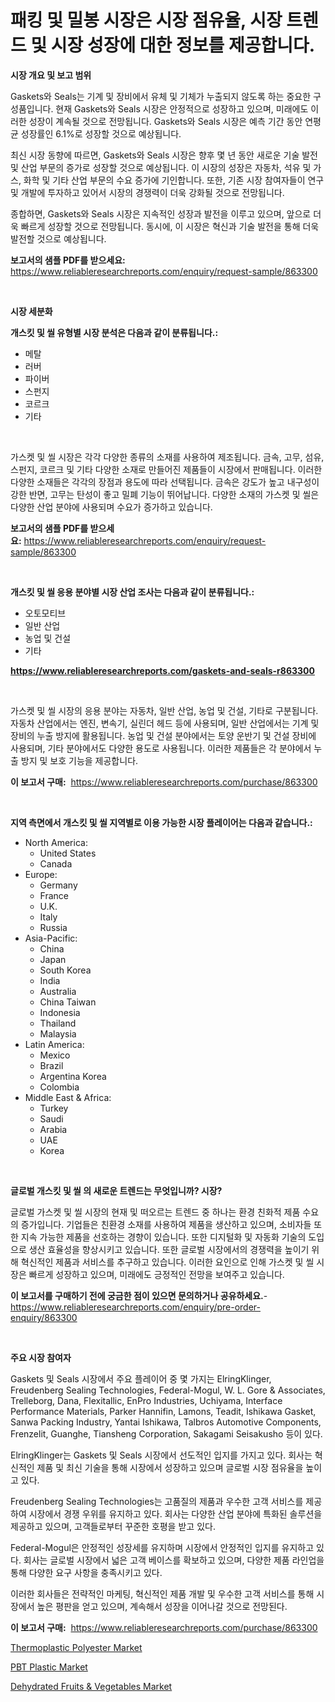 <p><h1>패킹 및 밀봉 시장은 시장 점유율, 시장 트렌드 및 시장 성장에 대한 정보를 제공합니다.</h1></p><p><strong>시장 개요 및 보고 범위</strong></p>
<p><p>Gaskets와 Seals는 기계 및 장비에서 유체 및 기체가 누출되지 않도록 하는 중요한 구성품입니다. 현재 Gaskets와 Seals 시장은 안정적으로 성장하고 있으며, 미래에도 이러한 성장이 계속될 것으로 전망됩니다. Gaskets와 Seals 시장은 예측 기간 동안 연평균 성장률인 6.1%로 성장할 것으로 예상됩니다.</p><p>최신 시장 동향에 따르면, Gaskets와 Seals 시장은 향후 몇 년 동안 새로운 기술 발전 및 산업 부문의 증가로 성장할 것으로 예상됩니다. 이 시장의 성장은 자동차, 석유 및 가스, 화학 및 기타 산업 부문의 수요 증가에 기인합니다. 또한, 기존 시장 참여자들이 연구 및 개발에 투자하고 있어서 시장의 경쟁력이 더욱 강화될 것으로 전망됩니다.</p><p>종합하면, Gaskets와 Seals 시장은 지속적인 성장과 발전을 이루고 있으며, 앞으로 더욱 빠르게 성장할 것으로 전망됩니다. 동시에, 이 시장은 혁신과 기술 발전을 통해 더욱 발전할 것으로 예상됩니다.</p></p>
<p><strong>보고서의 샘플 PDF를 받으세요:</strong> <a href="https://www.reliableresearchreports.com/enquiry/request-sample/863300">https://www.reliableresearchreports.com/enquiry/request-sample/863300</a></p>
<p>&nbsp;</p>
<p><strong>시장 세분화</strong></p>
<p><strong>개스킷 및 씰 유형별 시장 분석은 다음과 같이 분류됩니다.:</strong></p>
<p><ul><li>메탈</li><li>러버</li><li>파이버</li><li>스펀지</li><li>코르크</li><li>기타</li></ul></p>
<p>&nbsp;</p>
<p><p>가스켓 및 씰 시장은 각각 다양한 종류의 소재를 사용하여 제조됩니다. 금속, 고무, 섬유, 스펀지, 코르크 및 기타 다양한 소재로 만들어진 제품들이 시장에서 판매됩니다. 이러한 다양한 소재들은 각각의 장점과 용도에 따라 선택됩니다. 금속은 강도가 높고 내구성이 강한 반면, 고무는 탄성이 좋고 밀폐 기능이 뛰어납니다. 다양한 소재의 가스켓 및 씰은 다양한 산업 분야에 사용되며 수요가 증가하고 있습니다.</p></p>
<p><strong>보고서의 샘플 PDF를 받으세요:</strong>&nbsp;<a href="https://www.reliableresearchreports.com/enquiry/request-sample/863300">https://www.reliableresearchreports.com/enquiry/request-sample/863300</a></p>
<p>&nbsp;</p>
<p><strong> 개스킷 및 씰 응용 분야별 시장 산업 조사는 다음과 같이 분류됩니다.:</strong></p>
<p><ul><li>오토모티브</li><li>일반 산업</li><li>농업 및 건설</li><li>기타</li></ul></p>
<p><strong><a href="https://www.reliableresearchreports.com/gaskets-and-seals-r863300">https://www.reliableresearchreports.com/gaskets-and-seals-r863300</a></strong></p>
<p>&nbsp;</p>
<p><p>가스켓 및 씰 시장의 응용 분야는 자동차, 일반 산업, 농업 및 건설, 기타로 구분됩니다. 자동차 산업에서는 엔진, 변속기, 실린더 헤드 등에 사용되며, 일반 산업에서는 기계 및 장비의 누출 방지에 활용됩니다. 농업 및 건설 분야에서는 토양 운반기 및 건설 장비에 사용되며, 기타 분야에서도 다양한 용도로 사용됩니다. 이러한 제품들은 각 분야에서 누출 방지 및 보호 기능을 제공합니다.</p></p>
<p><strong>이 보고서 구매:</strong>&nbsp; <a href="https://www.reliableresearchreports.com/purchase/863300">https://www.reliableresearchreports.com/purchase/863300</a></p>
<p>&nbsp;</p>
<p><strong>지역 측면에서 개스킷 및 씰 지역별로 이용 가능한 시장 플레이어는 다음과 같습니다.:</strong></p>
<p><ul>
    <li>
        North America:
        <ul>
            <li>United States</li>
            <li>Canada</li>
        </ul>
    </li>
    <li>
        Europe:
        <ul>
            <li>Germany</li>
            <li>France</li>
            <li>U.K.</li>
            <li>Italy</li>
            <li>Russia</li>
        </ul>
    </li>
    <li>
        Asia-Pacific:
        <ul>
            <li>China</li>
            <li>Japan</li>
            <li>South Korea</li>
            <li>India</li>
            <li>Australia</li>
            <li>China Taiwan</li>
            <li>Indonesia</li>
            <li>Thailand</li>
            <li>Malaysia</li>
        </ul>
    </li>
    <li>
        Latin America:
        <ul>
            <li>Mexico</li>
            <li>Brazil</li>
            <li>Argentina Korea</li>
            <li>Colombia</li>
        </ul>
    </li>
    <li>
        Middle East & Africa:
        <ul>
            <li>Turkey</li>
            <li>Saudi</li>
            <li>Arabia</li>
            <li>UAE</li>
            <li>Korea</li>
        </ul>
    </li>
    </ul></p>
<p>&nbsp;</p>
<p><strong>글로벌 개스킷 및 씰 의 새로운 트렌드는 무엇입니까? 시장?</strong></p>
<p><p>글로벌 가스켓 및 씰 시장의 현재 및 떠오르는 트렌드 중 하나는 환경 친화적 제품 수요의 증가입니다. 기업들은 친환경 소재를 사용하여 제품을 생산하고 있으며, 소비자들 또한 지속 가능한 제품을 선호하는 경향이 있습니다. 또한 디지털화 및 자동화 기술의 도입으로 생산 효율성을 향상시키고 있습니다. 또한 글로벌 시장에서의 경쟁력을 높이기 위해 혁신적인 제품과 서비스를 추구하고 있습니다. 이러한 요인으로 인해 가스켓 및 씰 시장은 빠르게 성장하고 있으며, 미래에도 긍정적인 전망을 보여주고 있습니다.</p></p>
<p><strong>이 보고서를 구매하기 전에 궁금한 점이 있으면 문의하거나 공유하세요.</strong>- <a href="https://www.reliableresearchreports.com/enquiry/pre-order-enquiry/863300">https://www.reliableresearchreports.com/enquiry/pre-order-enquiry/863300</a></p>
<p>&nbsp;</p>
<p><strong>주요 시장 참여자</strong></p>
<p><p>Gaskets 및 Seals 시장에서 주요 플레이어 중 몇 가지는 ElringKlinger, Freudenberg Sealing Technologies, Federal-Mogul, W. L. Gore & Associates, Trelleborg, Dana, Flexitallic, EnPro Industries, Uchiyama, Interface Performance Materials, Parker Hannifin, Lamons, Teadit, Ishikawa Gasket, Sanwa Packing Industry, Yantai Ishikawa, Talbros Automotive Components, Frenzelit, Guanghe, Tiansheng Corporation, Sakagami Seisakusho 등이 있다.</p><p>ElringKlinger는 Gaskets 및 Seals 시장에서 선도적인 입지를 가지고 있다. 회사는 혁신적인 제품 및 최신 기술을 통해 시장에서 성장하고 있으며 글로벌 시장 점유율을 높이고 있다.</p><p>Freudenberg Sealing Technologies는 고품질의 제품과 우수한 고객 서비스를 제공하여 시장에서 경쟁 우위를 유지하고 있다. 회사는 다양한 산업 분야에 특화된 솔루션을 제공하고 있으며, 고객들로부터 꾸준한 호평을 받고 있다.</p><p>Federal-Mogul은 안정적인 성장세를 유지하며 시장에서 안정적인 입지를 유지하고 있다. 회사는 글로벌 시장에서 넓은 고객 베이스를 확보하고 있으며, 다양한 제품 라인업을 통해 다양한 요구 사항을 충족시키고 있다.</p><p>이러한 회사들은 전략적인 마케팅, 혁신적인 제품 개발 및 우수한 고객 서비스를 통해 시장에서 높은 평판을 얻고 있으며, 계속해서 성장을 이어나갈 것으로 전망된다.</p></p>
<p><strong>이 보고서 구매:</strong>&nbsp;&nbsp;<a href="https://www.reliableresearchreports.com/purchase/863300">https://www.reliableresearchreports.com/purchase/863300</a></p>
<p><p><a href="https://butternut-bug-553.notion.site/Thermoplastic-Polyester-Market-Offer-Valuable-Insights-into-Market-Size-Market-Share-Market-Trends-3924e5bca2e64e60a57e6b4d63a0239b">Thermoplastic Polyester Market</a></p><p><a href="https://invited-way-688.notion.site/PBT-Plastic-Market-Size-Market-Share-and-Global-Market-Analysis-Report-2024-2031-dde23635da18427d905c2ba698429f06">PBT Plastic Market</a></p><p><a href="https://github.com/jodemen/Market-Research-Report-List-2/blob/main/dehydrated-fruits-vegetables-market.md">Dehydrated Fruits & Vegetables Market</a></p></p>